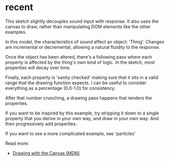 # recent

This sketch slightly decouples sound input with response. It also uses the canvas to draw, rather than manipulating DOM elements like the other examples.

In this model, the characteristics of sound affect an object: 'Thing'. Changes are incremental or decremental, allowing a natural fluidity to the response.

Once the object has been altered, there's a following pass where each property is affected by the thing's own kind of logic. In the sketch, most properties will decay over time.

Finally, each property is 'sanity checked' making sure that it sits in a valid range that the drawing function expects. I can be useful to consider everything as a percentage (0.0-1.0) for consistency.

After that number crunching, a drawing pass happens that renders the properties.

If you want to be inspired by this example, try stripping it down to a single property that you derive in your own way, and draw in your own way. And then progressively add properties.

If you want to see a more complicated example, see 'particles'

Read more:
* [Drawing with the Canvas (MDN)](https://developer.mozilla.org/en-US/docs/Web/API/Canvas_API/Tutorial)
